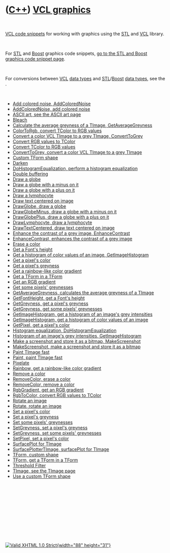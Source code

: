 



 

 

 

 

 

([C++](Cpp.htm)) [VCL graphics](CppVclGraphics.htm)
===================================================

 

[VCL code snippets](CppVclCodeSnippets.htm) for working with graphics
using the [STL](CppStl.htm) and [VCL](CppVcl.htm) library.

 

For [STL](CppStl.htm) and [Boost](CppBoost.htm) graphics code snippets,
[go to the STL and Boost graphics code snippet page](CppGraphics.htm).

 

For conversions between [VCL](CppVcl.htm) [data types](CppDataType.htm)
and [STL](CppStl.htm)/[Boost](CppBoost.htm) [data
types](CppDataType.htm), see the .

 

-   [Add colored noise, AddColoredNoise](CppAddColoredNoise.htm)
-   [AddColoredNoise, add colored noise](CppAddColoredNoise.htm)
-   [ASCII art, see the ASCII art page](CppAsciiArt.htm)
-   [Bleach](CppBleach.htm)
-   [Calculate the average greyness of a TImage,
    GetAverageGreyness](CppGetAverageGreyness.htm)
-   [ColorToRgb, convert TColor to RGB values](CppColorToRgb.htm)
-   [Convert a color VCL TImage to a grey TImage,
    ConvertToGrey](CppConvertToGrey.htm)
-   [Convert RGB values to TColor](CppRgbToColor.htm)
-   [Convert TColor to RGB values](CppColorToRgb.htm)
-   [ConvertToGrey, convert a color VCL TImage to a grey
    TImage](CppConvertToGrey.htm)
-   [Custom TForm shape](CppTFormCustomShape.htm)
-   [Darken](CppDarken.htm)
-   [DoHistogramEqualization, perform a histogram
    equalization](CppDoHistogramEqualization.htm)
-   [Double buffering](CppDoubleBuffering.htm)
-   [Draw a globe](CppDrawGlobe.htm)
-   [Draw a globe with a minus on it](CppDrawGlobeMinus.htm)
-   [Draw a globe with a plus on it](CppDrawGlobePlus.htm)
-   [Draw a lymphocyte](CppDrawLymphocyte.htm)
-   [Draw text centered on image](CppDrawTextCentered.htm)
-   [DrawGlobe, draw a globe](CppDrawGlobe.htm)
-   [DrawGlobeMinus, draw a globe with a minus on
    it](CppDrawGlobeMinus.htm)
-   [DrawGlobePlus, draw a globe with a plus on
    it](CppDrawGlobePlus.htm)
-   [DrawLymphocyte, draw a lymphocyte](CppDrawLymphocyte.htm)
-   [DrawTextCentered, draw text centered on
    image](CppDrawTextCentered.htm)
-   [Enhance the contrast of a grey image,
    EnhanceContrast](CppEnhanceContrast.htm)
-   [EnhanceContrast, enhances the contrast of a grey
    image](CppEnhanceContrast.htm)
-   [Erase a color](CppRemoveColor.htm)
-   [Get a Font's height](CppGetFontHeight.htm)
-   [Get a histogram of color values of an image,
    GetImageHistogram](CppGetImageHistogram.htm)
-   [Get a pixel's color](CppGetPixel.htm)
-   [Get a pixel's greyness](CppGetGreyness.htm)
-   [Get a rainbow-like color gradient](CppRainbow.htm)
-   [Get a TForm in a TForm](CppTFormInTForm.htm)
-   [Get an RGB gradient](CppRgbGradient.htm)
-   [Get some pixels' greynesses](CppGetGreyness.htm)
-   [GetAverageGreyness, calculates the average greyness of a
    TImage](CppGetAverageGreyness.htm)
-   [GetFontHeight, get a Font's height](CppGetFontHeight.htm)
-   [GetGreyness, get a pixel's greyness](CppGetGreyness.htm)
-   [GetGreyness, get some pixels' greynesses](CppGetGreyness.htm)
-   [GetImageHistogram, get a histogram of an image's grey
    intensities](CppGetImageHistogram.htm)
-   [GetImageHistogram, get a histogram of color values of an
    image](CppGetImageHistogram.htm)
-   [GetPixel, get a pixel's color](CppGetPixel.htm)
-   [Histogram equalization,
    DoHistogramEqualization](CppDoHistogramEqualization.htm)
-   [Histogram of an image's grey intensities,
    GetImageHistogram](CppGetImageHistogram.htm)
-   [Make a screenshot and store it as a bitmap,
    MakeScreenshot](CppMakeScreenshot.htm)
-   [MakeScreenshot, make a screenshot and store it as a
    bitmap](CppMakeScreenshot.htm)
-   [Paint TImage fast](CppPaint.htm)
-   [Paint, paint TImage fast](CppPaint.htm)
-   [Pixelate](CppPixelate.htm)
-   [Rainbow, get a rainbow-like color gradient](CppRainbow.htm)
-   [Remove a color](CppRemoveColor.htm)
-   [RemoveColor, erase a color](CppRemoveColor.htm)
-   [RemoveColor, remove a color](CppRemoveColor.htm)
-   [RgbGradient, get an RGB gradient](CppRgbGradient.htm)
-   [RgbToColor, convert RGB values to TColor](CppRgbToColor.htm)
-   [Rotate an image](CppRotate.htm)
-   [Rotate, rotate an image](CppRotate.htm)
-   [Set a pixel's color](CppSetPixel.htm)
-   [Set a pixel's greyness](CppSetGreyness.htm)
-   [Set some pixels' greynesses](CppSetGreyness.htm)
-   [SetGreyness, set a pixel's greyness](CppSetGreyness.htm)
-   [SetGreyness, set some pixels' greynesses](CppSetGreyness.htm)
-   [SetPixel, set a pixel's color](CppSetPixel.htm)
-   [SurfacePlot for TImage](CppSurfacePlotterTImage.htm)
-   [SurfacePlotterTImage, surfacePlot for
    TImage](CppSurfacePlotterTImage.htm)
-   [TForm, custom shape](CppTFormCustomShape.htm)
-   [TForm, get a TForm in a TForm](CppTFormInTForm.htm)
-   [Threshold Filter](CppThresholdFilter.htm)
-   [TImage, see the TImage page](CppTImage.htm)
-   [Use a custom TForm shape](CppTFormCustomShape.htm)

 

 

 

 

 





 

[![Valid XHTML 1.0 Strict](valid-xhtml10.png){width="88"
height="31"}](http://validator.w3.org/check?uri=referer)
